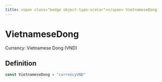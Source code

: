 ```yaml
---
title: <span class="badge object-type-scalar"></span> VietnameseDong
---
```

# <span class="badge object-type-scalar"></span> VietnameseDong

Currency: Vietnamese Dong (VND)

## Definition

```go
const VietnameseDong = "currencyVND"
```

